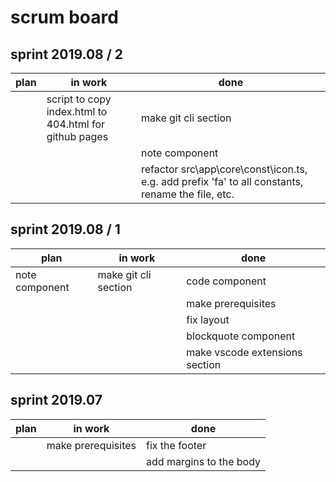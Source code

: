 # scrum board

## sprint 2019.08 / 2

| plan | in work                                                | done                                                                                              |
| ---- | ------------------------------------------------------ | ------------------------------------------------------------------------------------------------- |
|      | script to copy index.html to 404.html for github pages | make git cli section                                                                              |
|      |                                                        | note component                                                                                    |
|      |                                                        | refactor src\app\core\const\icon.ts, e.g. add prefix 'fa' to all constants, rename the file, etc. |

## sprint 2019.08 / 1

| plan           | in work              | done                           |
| -------------- | -------------------- | ------------------------------ |
| note component | make git cli section | code component                 |
|                |                      | make prerequisites             |
|                |                      | fix layout                     |
|                |                      | blockquote component           |
|                |                      | make vscode extensions section |

## sprint 2019.07

| plan | in work            | done                    |
| ---- | ------------------ | ----------------------- |
|      | make prerequisites | fix the footer          |
|      |                    | add margins to the body |
